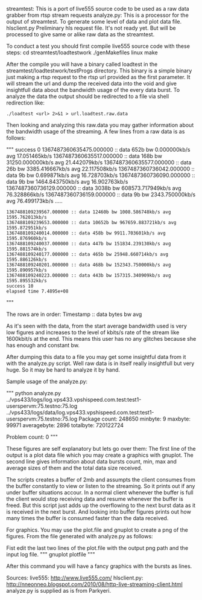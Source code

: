 streamtest:
    This is a port of live555 source code to be used as a raw data grabber from rtsp stream requests
analyze.py:
    This is a processor for the output of streamtest. To generate some level of data and plot data file.
hlsclient.py
    Preliminary hls request file. It's not ready yet. But will be processed to give same or alike raw data as the streamtest.


To conduct a test you should first compile live555 source code with these steps:
    cd streamtest/loadtestwork
    ./genMakefiles linux
    make

After the compile you will have a binary called loadtest in the streamtest/loadtestwork/testProgs directory.
This binary is a simple binary just making a rtsp request to the rtsp url provided as the first parameter.
It will stream the url and dump the received data into the void and give insightfull data about the bandwidth
usage of the every data burst. To analyze the data the output should be redirected to a file via shell redirection
like:

    ./loadtest <url> 2>&1 > url.loadtest.raw.data

Then looking and analyzing this raw.data you may gather information about the bandwidth usage of the streaming.
A few lines from a raw data is as follows:

"""
    success 0
    1367487360635475.000000 :: data 652b bw 0.000000kb/s avg 17.051465kb/s
    1367487360635517.000000 :: data 168b bw 31250.000000kb/s avg 21.442079kb/s
    1367487360635577.000000 :: data 26b bw 3385.416667kb/s avg 22.117508kb/s
    1367487360736042.000000 :: data 9b bw 0.699871kb/s avg 16.728703kb/s
    1367487360736090.000000 :: data 9b bw 1464.843750kb/s avg 16.902763kb/s
    1367487360736129.000000 :: data 3038b bw 608573.717949kb/s avg 76.328866kb/s
    1367487360736159.000000 :: data 9b bw 2343.750000kb/s avg 76.499173kb/s
    .....

    1367488109239567.000000 :: data 12460b bw 1008.586748kb/s avg 1595.762013kb/s
    1367488109239653.000000 :: data 10652b bw 967659.883721kb/s avg 1595.872951kb/s
    1367488109240014.000000 :: data 458b bw 9911.703601kb/s avg 1595.876960kb/s
    1367488109240037.000000 :: data 447b bw 151834.239130kb/s avg 1595.881574kb/s
    1367488109240177.000000 :: data 465b bw 25948.660714kb/s avg 1595.886126kb/s
    1367488109240201.000000 :: data 468b bw 152343.750000kb/s avg 1595.890957kb/s
    1367488109240223.000000 :: data 443b bw 157315.340909kb/s avg 1595.895532kb/s
    success 10
    elapsed time 7.4895e+08
"""


The rows are in order: Timestamp :: data bytes <received bytes for the burst> bw <bursts approximate bw> avg <average bandwidth>

As it's seen with the data, from the start average bandwidth used is very low figures and increases to the level of kbits/s rate
of the stream like 1600kbit/s at the end. This means this user has no any glitches because she has enough and constant bw.

After dumping this data to a file you may get some insightful data from it with the analyze.py script. Well raw data is in itself
really insightfull but very huge. So it may be hard to analyze it by hand.

Sample usage of the analyze.py:

"""
  python analyze.py ../vps433/logs/log.vps433.vpshispeed.com.test\:test1-userspervm\:75.testno\:75.log
  ../vps433/logs/data/log.vps433.vpshispeed.com.test:test1-userspervm:75.testno:75.log
  Package count: 248650 minbyte: 9 maxbyte: 99971 averagebyte: 2896 totalbyte: 720122724

  Problem count: 0
"""

These figures are self explanatory but lets go over them:
The first line of the output is a plot data file which you may create a graphics with gnuplot.
The second line gives information about data bursts count, min, max and average sizes of them and the total data size received.

The scripts creates a buffer of 2mb and assumpts the client consumes from the buffer constantly to view or listen to the streaming.
So it prints out if any under buffer situations accour. In a normal client whenever the buffer is full the client would stop receiving data
and resume whenever the buffer is freed. But this script just adds up the overflowing to the next burst data as it is received in the next burst.
And looking into buffer figures prints out how many times the buffer is consumed faster than the data received.

For graphics. You may use the plot.file and gnuplot to create a png of the figures. From the file generated with analyze.py as follows:

Fist edit the last two lines of the plot.file with the output png path and the input log file.
"""
    gnuplot plotfile
"""

After this command you will have a fancy graphics with the bursts as lines.

Sources:
    live555: http://www.live555.com/
    hlsclient.py: http://nneonneo.blogspot.com/2010/08/http-live-streaming-client.html
    analyze.py is supplied as is from Parkyeri.
